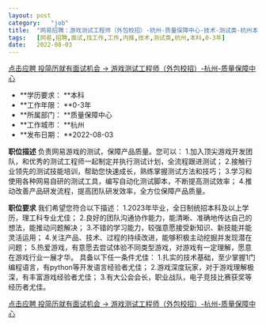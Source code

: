 ```yaml
---
layout:	post
category:	"job"
title:	"网易招聘：游戏测试工程师（外包校招）-杭州-质量保障中心-技术-测试类-杭州本科0-3年"
tags:	[网易,招聘,面试,找工作,工作,内推,技术,测试类,杭州,本科,0-3年]
date:	2022-08-03
---
```


[点击应聘 投简历就有面试机会 -> 游戏测试工程师（外包校招）-杭州-质量保障中心](http://mobile.bole.netease.com/bole/boleDetail?id=42052&employeeId=346f03c3cda5f04c&key=all)



- **学历要求： **本科
- **工作年限： **0-3年
- **所属部门： **质量保障中心
- **工作城市： **杭州
- **发布日期： **2022-08-03



**职位描述**
负责网易游戏的测试，保障产品质量。您可以：
1.加入顶尖游戏开发团队，和优秀的测试工程师一起制定并执行测试计划，全流程跟进测试；
2.接触行业领先的测试技能培训，帮助您快速成长，熟练掌握测试方法和技巧；
3.学习和使用各种网易自研的测试工具，编写自动化测试脚本，不断提高测试效率；
4.推动改善产品研发流程，提高团队研发效率，全方位保障产品质量。



**职位要求**
我们希望您符合以下描述：
1.2023年毕业，全日制统招本科及以上学历，理工科专业尤佳；
2.良好的团队沟通协作能力，能清晰、准确地传达自己的想法，能推动问题解决；
3.不错的学习能力，较强意愿接受新知识、新技能并能灵活运用；
4.关注产品、技术、过程的持续改进，能够积极主动挖掘并发现潜在问题；
5.热爱游戏，有意愿去尝试体验不同类型游戏，对游戏有一定理解，愿意在游戏行业一展才华。
具备以下任一条件尤佳：
1.扎实的技术基础，至少掌握1门编程语言，有python等开发语言经验者尤佳；
2.游戏深度玩家，对于游戏理解极深，有丰富游戏经验者尤佳；
3.有大公会会长，职业战队，电子竞技比赛获奖等经历者尤佳。



[点击应聘 投简历就有面试机会 -> 游戏测试工程师（外包校招）-杭州-质量保障中心](http://mobile.bole.netease.com/bole/boleDetail?id=42052&employeeId=346f03c3cda5f04c&key=all)
